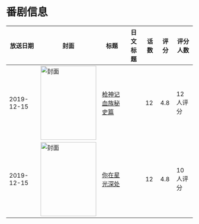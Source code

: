 # 番剧信息

|放送日期|封面|标题|日文标题|话数|评分|评分人数|
|---|---|---|---|---|---|---|
|2019-12-15|<img src="//lain.bgm.tv/pic/cover/c/b9/b3/258256_5OCt3.jpg" alt="封面" style="width:150px;height:200px;object-fit:cover;">|[枪神记 血族秘史篇](https://bangumi.tv/subject/258256)||12|4.8|12人评分|
|2019-12-15|<img src="//lain.bgm.tv/pic/cover/c/c4/4b/291641_yHbhd.jpg" alt="封面" style="width:150px;height:200px;object-fit:cover;">|[你在星光深处](https://bangumi.tv/subject/291641)||12|4.8|10人评分|

